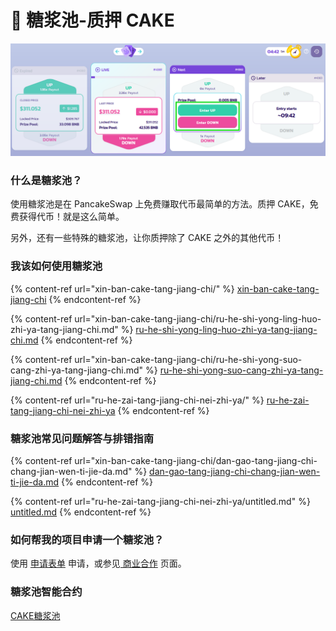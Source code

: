 # 🍯 糖浆池-质押 CAKE

![啊，美味](<../../.gitbook/assets/image (157).png>)

### **什么是糖浆池？** <a href="#what-are-syrup-pools" id="what-are-syrup-pools"></a>

使用糖浆池是在 PancakeSwap 上免费赚取代币最简单的方法。质押 CAKE，免费获得代币！就是这么简单。

另外，还有一些特殊的糖浆池，让你质押除了 CAKE 之外的其他代币！

### **我该如何使用糖浆池** <a href="#how-can-i-use-syrup-pools" id="how-can-i-use-syrup-pools"></a>

{% content-ref url="xin-ban-cake-tang-jiang-chi/" %}
[xin-ban-cake-tang-jiang-chi](xin-ban-cake-tang-jiang-chi/)
{% endcontent-ref %}

{% content-ref url="xin-ban-cake-tang-jiang-chi/ru-he-shi-yong-ling-huo-zhi-ya-tang-jiang-chi.md" %}
[ru-he-shi-yong-ling-huo-zhi-ya-tang-jiang-chi.md](xin-ban-cake-tang-jiang-chi/ru-he-shi-yong-ling-huo-zhi-ya-tang-jiang-chi.md)
{% endcontent-ref %}

{% content-ref url="xin-ban-cake-tang-jiang-chi/ru-he-shi-yong-suo-cang-zhi-ya-tang-jiang-chi.md" %}
[ru-he-shi-yong-suo-cang-zhi-ya-tang-jiang-chi.md](xin-ban-cake-tang-jiang-chi/ru-he-shi-yong-suo-cang-zhi-ya-tang-jiang-chi.md)
{% endcontent-ref %}

{% content-ref url="ru-he-zai-tang-jiang-chi-nei-zhi-ya/" %}
[ru-he-zai-tang-jiang-chi-nei-zhi-ya](ru-he-zai-tang-jiang-chi-nei-zhi-ya/)
{% endcontent-ref %}

### 糖浆池常见问题解答与排错指南 <a href="#syrup-pool-faqs-and-troubleshooting" id="syrup-pool-faqs-and-troubleshooting"></a>

{% content-ref url="xin-ban-cake-tang-jiang-chi/dan-gao-tang-jiang-chi-chang-jian-wen-ti-jie-da.md" %}
[dan-gao-tang-jiang-chi-chang-jian-wen-ti-jie-da.md](xin-ban-cake-tang-jiang-chi/dan-gao-tang-jiang-chi-chang-jian-wen-ti-jie-da.md)
{% endcontent-ref %}

{% content-ref url="ru-he-zai-tang-jiang-chi-nei-zhi-ya/untitled.md" %}
[untitled.md](ru-he-zai-tang-jiang-chi-nei-zhi-ya/untitled.md)
{% endcontent-ref %}

### **如何帮我的项目申请一个糖浆池？** <a href="#how-can-i-run-a-syrup-pool-for-my-project" id="how-can-i-run-a-syrup-pool-for-my-project"></a>

使用 [申请表单](https://docs.pancakeswap.finance/contact-us/business-partnerships) 申请，或参见[ 商业合作](../../contact-us/business-partnerships.md#nong-chang-yu-tang-jiang-chi) 页面。

### 糖浆池智能合约 <a href="#docs-internal-guid-c4c16237-7fff-3c33-3a56-18ccd8853f86" id="docs-internal-guid-c4c16237-7fff-3c33-3a56-18ccd8853f86"></a>

[CAKE糖浆池](https://app.gitbook.com/s/-MHREX7DHcljbY5IkjgJ-1972196547/code/smart-contracts/fixed-term-staking-cake-pool)
